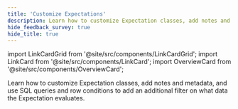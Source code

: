 ```yaml
---
title: 'Customize Expectations'
description: Learn how to customize Expectation classes, add notes and metadata, and use SQL queries and row conditions to add an additional filter on what data the Expectation evaluates.
hide_feedback_survey: true
hide_title: true
---
```


import LinkCardGrid from '@site/src/components/LinkCardGrid';
import LinkCard from '@site/src/components/LinkCard';
import OverviewCard from '@site/src/components/OverviewCard';

<OverviewCard title={frontMatter.title}>
  Learn how to customize Expectation classes, add notes and metadata, and use SQL queries and row conditions to add an additional filter on what data the Expectation evaluates.
</OverviewCard>

<LinkCardGrid>
  <LinkCard 
    topIcon 
    label="Restrict an Expectation with row conditions"
    description="Use `row_conditions` to restrict the data an Expectation evaluates"
    to="/core/customize_expectations/expectation_row_conditions" 
    icon="/img/expectation_icon.svg" 
  />
  <LinkCard 
      topIcon 
      label="Define a custom Expectation class"
      description="Define an Expectation class with additional notes and default attributes by subclassing an existing Expectation."
      to="/core/customize_expectations/define_a_custom_expectation" 
      icon="/img/expectation_icon.svg" 
  />
  <LinkCard 
      topIcon 
      label="Use SQL to define a custom Expectation"
      description="Create an Expectation that operates by evaluating the results of a customized SQL query."
      to="/core/customize_expectations/use_sql_to_define_a_custom_expectation.md" 
      icon="/img/expectation_icon.svg" 
    /> 
</LinkCardGrid>
